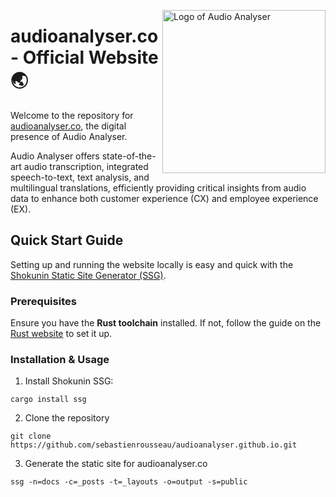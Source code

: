 <!-- markdownlint-disable MD033 MD041 -->

<img
  align="right"
  alt="Logo of Audio Analyser"
  height="261"
  src="https://kura.pro/audioanalyser/images/logos/audioanalyser.webp"
  width="261"
  />

<!-- markdownlint-enable MD033 MD041 -->

# audioanalyser.co - Official Website 🌏

Welcome to the repository for
[audioanalyser.co](https://audioanalyser.co), the digital presence of Audio Analyser.

Audio Analyser offers state-of-the-art audio transcription, integrated speech-to-text, text analysis, and multilingual translations, efficiently providing critical insights from audio data to enhance both customer experience (CX) and employee experience (EX).

## Quick Start Guide

Setting up and running the website locally is easy and quick with the
[Shokunin Static Site Generator (SSG)][00].

### Prerequisites

Ensure you have the **Rust toolchain** installed. If not, follow the guide on
the [Rust website][01] to set it up.

### Installation & Usage

1. Install Shokunin SSG:

```shell
cargo install ssg
```

2. Clone the repository

```shell
git clone https://github.com/sebastienrousseau/audioanalyser.github.io.git
```

3. Generate the static site for audioanalyser.co

```shell
ssg -n=docs -c=_posts -t=_layouts -o=output -s=public
```


[00]: https://shokunin.one "Shokunin Static Site Generator"
[01]: https://www.rust-lang.org/learn/get-started "Rust"
